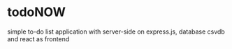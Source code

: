 # todoNOW
simple to-do list application with server-side on express.js, database csvdb and react as frontend
